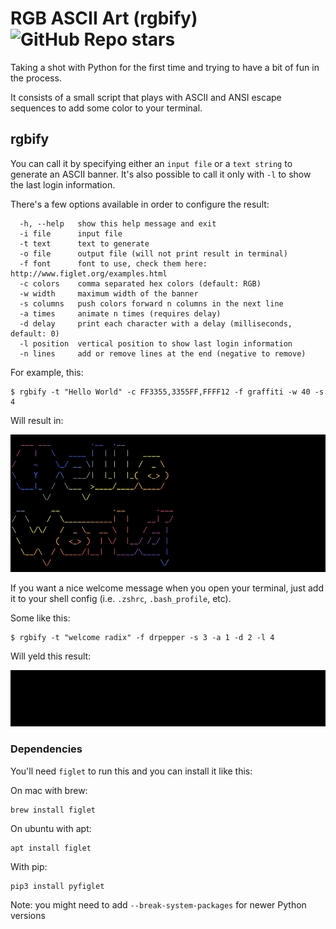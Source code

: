 # RGB ASCII Art (rgbify) ![GitHub Repo stars](https://img.shields.io/github/stars/pedrocatalao/rgb-ascii-art)

Taking a shot with Python for the first time and trying to have a bit of fun in the process.

It consists of a small script that plays with ASCII and ANSI escape sequences to add some color to your terminal.

## rgbify

You can call it by specifying either an `input file` or a `text string` to generate an ASCII banner. It's also possible to call it only with `-l` to show the last login information.

There's a few options available in order to configure the result:
```
  -h, --help   show this help message and exit
  -i file      input file
  -t text      text to generate
  -o file      output file (will not print result in terminal)
  -f font      font to use, check them here: http://www.figlet.org/examples.html
  -c colors    comma separated hex colors (default: RGB)
  -w width     maximum width of the banner
  -s columns   push colors forward n columns in the next line
  -a times     animate n times (requires delay)
  -d delay     print each character with a delay (milliseconds, default: 0)
  -l position  vertical position to show last login information
  -n lines     add or remove lines at the end (negative to remove)
```

For example, this:

```
$ rgbify -t "Hello World" -c FF3355,3355FF,FFFF12 -f graffiti -w 40 -s 4
```

Will result in:

<img src="docs/example1.png" width="575" height="220">


If you want a nice welcome message when you open your terminal, just add it to your shell config (i.e. `.zshrc`, `.bash_profile`, etc).

Some like this:

```
$ rgbify -t "welcome radix" -f drpepper -s 3 -a 1 -d 2 -l 4
```

Will yeld this result:

![Alt Text](docs/example2.gif)


### Dependencies

You'll need `figlet` to run this and you can install it like this:

On mac with brew:
```
brew install figlet
```

On ubuntu with apt:
```
apt install figlet
```

With pip:
```
pip3 install pyfiglet
```
Note: you might need to add `--break-system-packages` for newer Python versions
